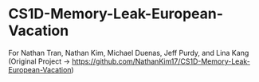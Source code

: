 # CS1D-Memory-Leak-European-Vacation
For Nathan Tran, Nathan Kim, Michael Duenas, Jeff Purdy, and Lina Kang
(Original Project -> https://github.com/NathanKim17/CS1D-Memory-Leak-European-Vacation)
